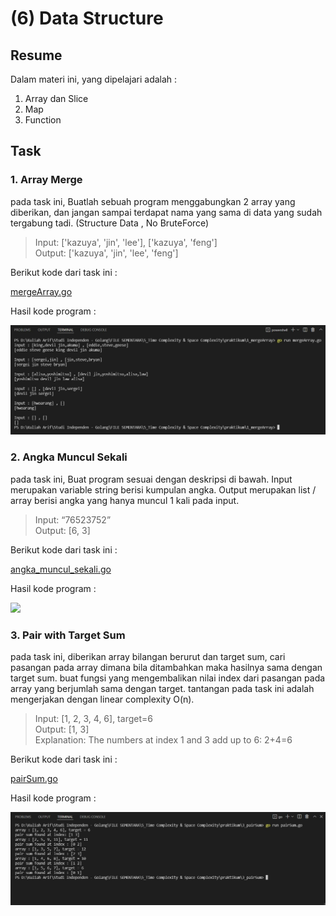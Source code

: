 # (6) Data Structure

## Resume
Dalam materi ini, yang dipelajari adalah :
1. Array dan Slice
2. Map
3. Function

## Task
### 1. Array Merge
pada task ini, Buatlah sebuah program menggabungkan 2 array yang diberikan, dan jangan sampai terdapat nama yang sama di data yang sudah tergabung tadi. (Structure Data , No BruteForce)
>Input: ['kazuya', 'jin', 'lee'], ['kazuya', 'feng']  
Output: ['kazuya', 'jin', 'lee', 'feng']

Berikut kode dari task ini :

[mergeArray.go](./praktikum/1_mergeArray/mergeArray.go)

Hasil kode program :

<img src="./screenshots/1_merge_array.jpg" width="900">

### 2. Angka Muncul Sekali
pada task ini, Buat program sesuai dengan deskripsi di bawah. Input merupakan variable string berisi kumpulan angka. Output merupakan list / array berisi angka yang hanya muncul 1 kali pada input.
>Input: “76523752”  
Output: [6, 3]

Berikut kode dari task ini :

[angka_muncul_sekali.go](./praktikum/2_angkaSekali/angka_muncul_sekali.go)

Hasil kode program :

<img src="./screenshots/2_angka_muncul_sekali.jpg" width="900">

### 3. Pair with Target Sum
pada task ini, diberikan array bilangan berurut dan target sum, cari pasangan pada array dimana bila ditambahkan maka hasilnya sama dengan target sum. buat fungsi yang mengembalikan nilai index dari pasangan pada array yang berjumlah sama dengan target. tantangan pada task ini adalah mengerjakan dengan linear complexity O(n).
>Input: [1, 2, 3, 4, 6], target=6  
Output: [1, 3]  
Explanation: The numbers at index 1 and 3 add up to 6: 2+4=6

Berikut kode dari task ini :

[pairSum.go](./praktikum/3_pairSum/pairSum.go)

Hasil kode program :

<img src="./screenshots/3_pair_sum.jpg" width="900">